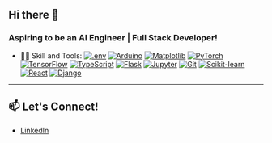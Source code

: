## Hi there 👋

### Aspiring to be an AI Engineer | Full Stack Developer! 

- 🧑‍💻 Skill and Tools:
[![.env](https://skillicons.dev/icons?i=dotenv&theme=light)](https://github.com/motdotla/dotenv) 
[![Arduino](https://skillicons.dev/icons?i=arduino&theme=light)](https://www.arduino.cc/) 
[![Matplotlib](https://skillicons.dev/icons?i=matplotlib&theme=light)](https://matplotlib.org/) 
[![PyTorch](https://skillicons.dev/icons?i=pytorch&theme=light)](https://pytorch.org/) 
[![TensorFlow](https://skillicons.dev/icons?i=tensorflow&theme=light)](https://www.tensorflow.org/) 
[![TypeScript](https://skillicons.dev/icons?i=typescript&theme=light)](https://www.typescriptlang.org/) 
[![Flask](https://skillicons.dev/icons?i=flask&theme=light)](https://flask.palletsprojects.com/) 
[![Jupyter](https://skillicons.dev/icons?i=jupyter&theme=light)](https://jupyter.org/) 
[![Git](https://skillicons.dev/icons?i=git&theme=light)](https://git-scm.com/) 
[![Scikit-learn](https://skillicons.dev/icons?i=scikit-learn&theme=light)](https://scikit-learn.org/) 
[![React](https://skillicons.dev/icons?i=react&theme=light)](https://reactjs.org/) 
[![Django](https://skillicons.dev/icons?i=django&theme=light)](https://www.djangoproject.com/)






---

## 📫 Let's Connect!
- [LinkedIn](https://linkedin.com/in/aarontayhanyen)



